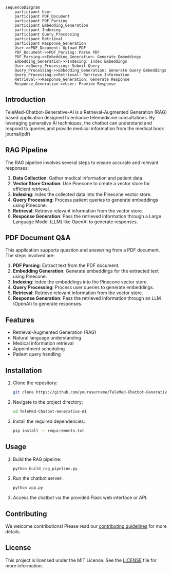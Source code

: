 ```mermaid
sequenceDiagram
    participant User
    participant PDF_Document
    participant PDF_Parsing
    participant Embedding_Generation
    participant Indexing
    participant Query_Processing
    participant Retrieval
    participant Response_Generation
    User->>PDF_Document: Upload PDF
    PDF_Document->>PDF_Parsing: Parse PDF
    PDF_Parsing->>Embedding_Generation: Generate Embeddings
    Embedding_Generation->>Indexing: Index Embeddings
    User->>Query_Processing: Submit Query
    Query_Processing->>Embedding_Generation: Generate Query Embeddings
    Query_Processing->>Retrieval: Retrieve Information
    Retrieval->>Response_Generation: Generate Response
    Response_Generation->>User: Provide Response
```

## Introduction

TeleMed-Chatbot-Generative-AI is a Retrieval-Augmented Generation (RAG) based application designed to enhance telemedicine consultations. By leveraging generative AI techniques, the chatbot can understand and respond to queries,and provide medical information from the medical book journal(pdf)
## RAG Pipeline

The RAG pipeline involves several steps to ensure accurate and relevant responses:

1. **Data Collection**: Gather medical information and patient data.
2. **Vector Store Creation**: Use Pinecone to create a vector store for efficient retrieval.
3. **Indexing**: Index the collected data into the Pinecone vector store.
4. **Query Processing**: Process patient queries to generate embeddings using Pinecone.
5. **Retrieval**: Retrieve relevant information from the vector store.
6. **Response Generation**: Pass the retrieved information through a Large Language Model (LLM) like OpenAI to generate responses.

## PDF Document Q&A

This application supports question and answering from a PDF document. The steps involved are:

1. **PDF Parsing**: Extract text from the PDF document.
2. **Embedding Generation**: Generate embeddings for the extracted text using Pinecone.
3. **Indexing**: Index the embeddings into the Pinecone vector store.
4. **Query Processing**: Process user queries to generate embeddings.
5. **Retrieval**: Retrieve relevant information from the vector store.
6. **Response Generation**: Pass the retrieved information through an LLM (OpenAI) to generate responses.

## Features

- Retrieval-Augmented Generation (RAG)
- Natural language understanding
- Medical information retrieval
- Appointment scheduling
- Patient query handling

## Installation

1. Clone the repository:
    ```bash
    git clone https://github.com/yourusername/TeleMed-Chatbot-Generative-AI.git
    ```
2. Navigate to the project directory:
    ```bash
    cd TeleMed-Chatbot-Generative-AI
    ```
3. Install the required dependencies:
    ```bash
    pip install -r requirements.txt
    ```

## Usage

1. Build the RAG pipeline:
    ```python
    python build_rag_pipeline.py
    ```
2. Run the chatbot server:
    ```bash
    python app.py
    ```
3. Access the chatbot via the provided Flask web interface or API.

## Contributing

We welcome contributions! Please read our [contributing guidelines](Readme.md) for more details.

## License

This project is licensed under the MIT License. See the [LICENSE](LICENSE) file for more information.
